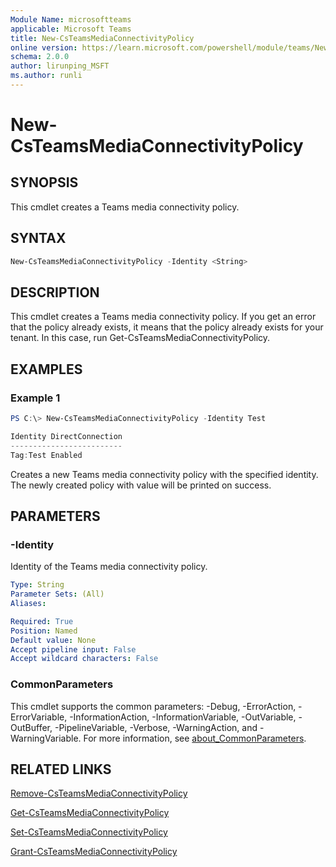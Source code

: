 ```yaml
---
Module Name: microsoftteams
applicable: Microsoft Teams
title: New-CsTeamsMediaConnectivityPolicy
online version: https://learn.microsoft.com/powershell/module/teams/New-CsTeamsMediaConnectivityPolicy
schema: 2.0.0
author: lirunping_MSFT
ms.author: runli
---
```



# New-CsTeamsMediaConnectivityPolicy

## SYNOPSIS
This cmdlet creates a Teams media connectivity policy.

## SYNTAX

```powershell
New-CsTeamsMediaConnectivityPolicy -Identity <String>
```

## DESCRIPTION
This cmdlet creates a Teams media connectivity policy. If you get an error that the policy already exists, it means that the policy already exists for your tenant. In this case, run Get-CsTeamsMediaConnectivityPolicy.

## EXAMPLES

### Example 1
```powershell
PS C:\> New-CsTeamsMediaConnectivityPolicy -Identity Test

Identity DirectConnection
-------------------------
Tag:Test Enabled
```
Creates a new Teams media connectivity policy with the specified identity.
The newly created policy with value will be printed on success.


## PARAMETERS

### -Identity
Identity of the Teams media connectivity policy.

```yaml
Type: String
Parameter Sets: (All)
Aliases:

Required: True
Position: Named
Default value: None
Accept pipeline input: False
Accept wildcard characters: False
```

### CommonParameters
This cmdlet supports the common parameters: -Debug, -ErrorAction, -ErrorVariable, -InformationAction, -InformationVariable, -OutVariable, -OutBuffer, -PipelineVariable, -Verbose, -WarningAction, and -WarningVariable. For more information, see [about_CommonParameters](https://go.microsoft.com/fwlink/?LinkID=113216).


## RELATED LINKS
[Remove-CsTeamsMediaConnectivityPolicy](Remove-CsTeamsMediaConnectivityPolicy.yml)

[Get-CsTeamsMediaConnectivityPolicy](Get-CsTeamsMediaConnectivityPolicy.yml)

[Set-CsTeamsMediaConnectivityPolicy](Set-CsTeamsMediaConnectivityPolicy.yml)

[Grant-CsTeamsMediaConnectivityPolicy](Grant-CsTeamsMediaConnectivityPolicy.yml)